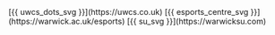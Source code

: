 <div class="logos" markdown="span">
[{{ uwcs_dots_svg }}](https://uwcs.co.uk)
<!-- [{{ esports_svg }}](https://warwickesports.com/) -->
[{{ esports_centre_svg }}](https://warwick.ac.uk/esports)
[{{ su_svg }}](https://warwicksu.com)
</div>